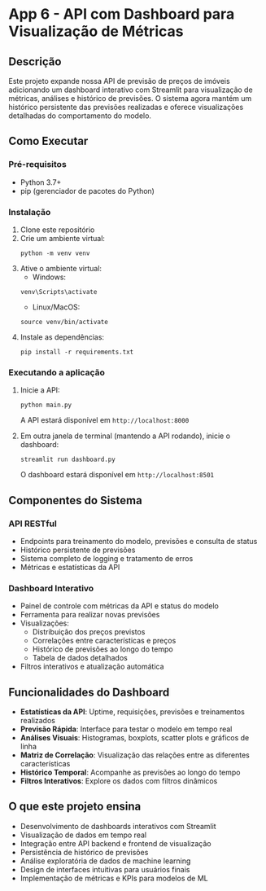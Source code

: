 # App 6 - API com Dashboard para Visualização de Métricas

## Descrição
Este projeto expande nossa API de previsão de preços de imóveis adicionando um dashboard interativo com Streamlit para visualização de métricas, análises e histórico de previsões. O sistema agora mantém um histórico persistente das previsões realizadas e oferece visualizações detalhadas do comportamento do modelo.

## Como Executar

### Pré-requisitos
- Python 3.7+
- pip (gerenciador de pacotes do Python)

### Instalação
1. Clone este repositório
2. Crie um ambiente virtual:
   ```
   python -m venv venv
   ```
3. Ative o ambiente virtual:
   - Windows:
   ```
   venv\Scripts\activate
   ```
   - Linux/MacOS:
   ```
   source venv/bin/activate
   ```
4. Instale as dependências:
   ```
   pip install -r requirements.txt
   ```

### Executando a aplicação
1. Inicie a API:
   ```
   python main.py
   ```
   A API estará disponível em `http://localhost:8000`

2. Em outra janela de terminal (mantendo a API rodando), inicie o dashboard:
   ```
   streamlit run dashboard.py
   ```
   O dashboard estará disponível em `http://localhost:8501`

## Componentes do Sistema

### API RESTful
- Endpoints para treinamento do modelo, previsões e consulta de status
- Histórico persistente de previsões
- Sistema completo de logging e tratamento de erros
- Métricas e estatísticas da API

### Dashboard Interativo
- Painel de controle com métricas da API e status do modelo
- Ferramenta para realizar novas previsões
- Visualizações:
  - Distribuição dos preços previstos
  - Correlações entre características e preços
  - Histórico de previsões ao longo do tempo
  - Tabela de dados detalhados
- Filtros interativos e atualização automática

## Funcionalidades do Dashboard
- **Estatísticas da API**: Uptime, requisições, previsões e treinamentos realizados
- **Previsão Rápida**: Interface para testar o modelo em tempo real
- **Análises Visuais**: Histogramas, boxplots, scatter plots e gráficos de linha
- **Matriz de Correlação**: Visualização das relações entre as diferentes características
- **Histórico Temporal**: Acompanhe as previsões ao longo do tempo
- **Filtros Interativos**: Explore os dados com filtros dinâmicos

## O que este projeto ensina
- Desenvolvimento de dashboards interativos com Streamlit
- Visualização de dados em tempo real
- Integração entre API backend e frontend de visualização
- Persistência de histórico de previsões
- Análise exploratória de dados de machine learning
- Design de interfaces intuitivas para usuários finais
- Implementação de métricas e KPIs para modelos de ML 